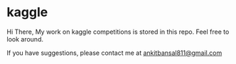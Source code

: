 # kaggle

Hi There, My work on kaggle competitions is stored in this repo. Feel free to look around.

If you have suggestions, please contact me at ankitbansal811@gmail.com

